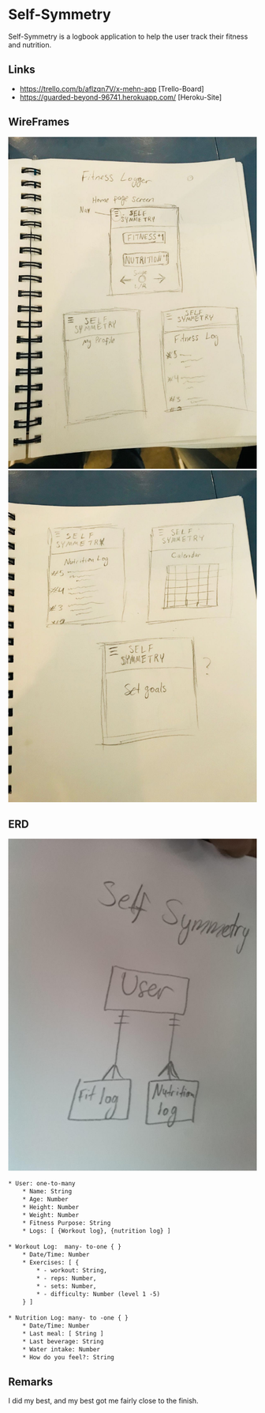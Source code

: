 # Self-Symmetry

Self-Symmetry is a logbook application to help the user track their fitness and nutrition.

## Links
- https://trello.com/b/aflzqn7V/x-mehn-app [Trello-Board]
- https://guarded-beyond-96741.herokuapp.com/ [Heroku-Site]



## WireFrames

![WireFrames](SKETCHES/wireframe-1.jpeg)
![WireFrames](SKETCHES/wireframe-2.jpeg)

## ERD
![ERD](SKETCHES/basic-erd.jpeg)

    * User: one-to-many 
        * Name: String
        * Age: Number
        * Height: Number 
        * Weight: Number
        * Fitness Purpose: String
        * Logs: [ {Workout log}, {nutrition log} ]

    * Workout Log:  many- to-one { }
        * Date/Time: Number
        * Exercises: [ { 
            * - workout: String, 
            * - reps: Number, 
            * - sets: Number, 
            * - difficulty: Number (level 1 -5) 
		} ]

    * Nutrition Log: many- to -one { }
        * Date/Time: Number
        * Last meal: [ String ]
        * Last beverage: String
        * Water intake: Number
        * How do you feel?: String

## Remarks
I did my best, and my best got me fairly close to the finish.


